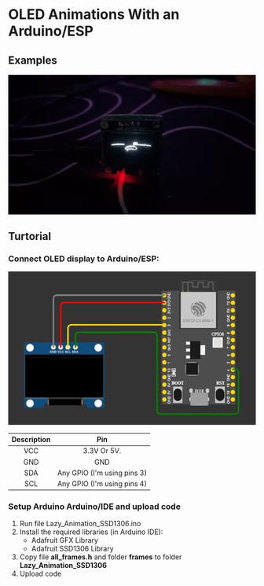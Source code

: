 # OLED Animations With an Arduino/ESP
## Examples
![Demo](https://raw.githubusercontent.com/Pen5w5gu/Lazy_Animation_ESP32/master/demo/demo.gif)

## Turtorial

### Connect OLED display to Arduino/ESP:

![Diagram](https://raw.githubusercontent.com/Pen5w5gu/Lazy_Animation_ESP32/master/demo/Diagram.png)

| Description   |      Pin      |
| :-----------: | :-----------: |
|VCC  					| 3.3V Or 5V.   |
|GND  				  | GND           |
|SDA  					| Any GPIO (I'm using pins 3)     |
|SCL  				  | Any GPIO (I'm using pins 4)          |

### Setup Arduino Arduino/IDE and upload code
1.  Run file Lazy_Animation_SSD1306.ino
2.  Install the required libraries (in Arduino IDE):
    - Adafruit GFX Library
    - Adafruit SSD1306 Library
3.  Copy file **all_frames.h** and folder **frames** to folder **Lazy_Animation_SSD1306**
4.  Upload code
  
